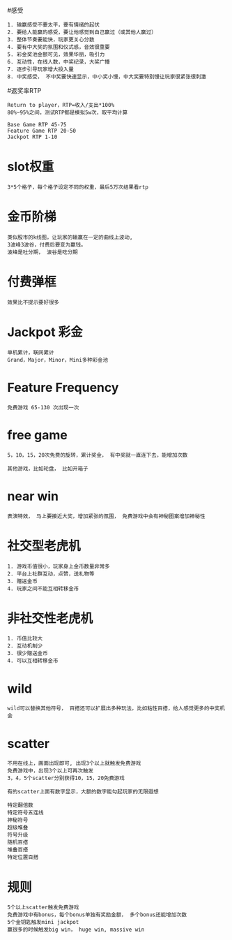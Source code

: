 #感受

	1. 输赢感受不要太平，要有情绪的起伏
	2. 要给人能赢的感受，要让他感觉到自己赢过（或其他人赢过）
	3. 整体节奏要能快，玩家更关心分数
	4. 要有中大奖的氛围和仪式感，音效很重要
	5. 彩金奖池金额可见，效果华丽，吸引力
	6. 互动性，在线人数，中奖纪录，大奖广播
	7. 逐步引导玩家增大投入量
	8. 中奖感受， 不中奖要快速显示，中小奖小慢，中大奖要特别慢让玩家很紧张很刺激


#返奖率RTP

	Return to player，RTP=收入/支出*100%
	80%~95%之间，测试RTP都是模拟5w次，取平均计算

	Base Game RTP 45-75
	Feature Game RTP 20-50
	Jackpot RTP 1-10

# slot权重

	3*5个格子，每个格子设定不同的权重，最后5万次结果看rtp

# 金币阶梯

	类似股市的k线图，让玩家的输赢在一定的曲线上波动,
	3波峰3波谷，付费后要变为赢钱。	
	波峰是吐分期， 波谷是吃分期
	

# 付费弹框

	效果比不提示要好很多

# Jackpot 彩金
		
	单机累计，联网累计
	Grand，Major，Minor，Mini多种彩金池


# Feature Frequency
	
	免费游戏 65-130 次出现一次

# free game

	5，10，15，20次免费的旋转，累计奖金， 有中奖就一直连下去，能增加次数

	其他游戏，比如轮盘， 比如开箱子

# near win

	表演特效， 马上要接近大奖，增加紧张的氛围， 免费游戏中会有神秘图案增加神秘性

# 社交型老虎机

	1. 游戏币值很小，玩家身上金币数量非常多
	2. 平台上社群互动，点赞，送礼物等
	3. 赠送金币
	4. 玩家之间不能互相转移金币

# 非社交性老虎机

	1. 币值比较大
	2. 互动机制少
	3. 很少赠送金币
	4. 可以互相转移金币


# wild

	wild可以替换其他符号， 百搭还可以扩展出多种玩法，比如粘性百搭，给人感觉更多的中奖机会

# scatter

	不用在线上，画面出现即可, 出现3个以上就触发免费游戏
	免费游戏中，出现3个以上可再次触发
	3，4，5个scatter分别获得10，15，20免费游戏

	有的scatter上面有数字显示，大额的数字能勾起玩家的无限遐想

	特定翻倍数
	特定符号五连线
	神秘符号
	超级堆叠
	符号升级
	随机百搭
	堆叠百搭
	特定位置百搭

# 规则

	5个以上scatter触发免费游戏
	免费游戏中有bonus，每个bonus单独有奖励金额， 多个bonus还能增加次数
	5个金钥匙触发mini jackpot
	赢很多的时候触发big win， huge win, massive win
	
	